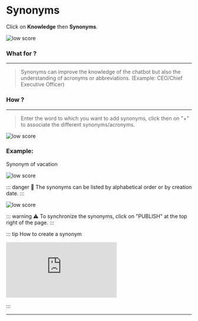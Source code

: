 # Synonyms

Click on **Knowledge** then **Synonyms**.

<div class="image_center">
  <img :src="$withBase('/assets/img/virtual-agent-studio/knowledge/synonyms1.png')" alt="low score">
</div>




### What for ?
---
>Synonyms can improve the knowledge of the chatbot but also the understanding of
acronyms or abbreviations. (Example: CEO/Chief Executive Officer)


### How ?
---
>Enter the word to which you want to add synonyms, click then on "+" to associate
the different synonyms/acronyms.

<div class="image_center">
  <img :src="$withBase('/assets/img/virtual-agent-studio/knowledge/synonyms2.png')" alt="low score">
</div>



### Example:

Synonym of vacation

<div class="image_center">
  <img :src="$withBase('/assets/img/virtual-agent-studio/knowledge/synonyms3.png')" alt="low score">
</div>


::: danger 🔴
The synonyms can be listed by alphabetical order or by creation date.
:::

<div class="image_center">
  <img :src="$withBase('/assets/img/virtual-agent-studio/knowledge/synonyms4.png')" alt="low score">
</div>


::: warning ⚠️
To synchronize the synonyms, click on "PUBLISH" at the top right of the page.
:::

::: tip How to create a synonym
<br style="margin: .5rem 0;" >

<iframe class="video_embed" src="https://www.youtube.com/embed/05TwZrXej6k?list=PLRFG2FXmQTR_EV3iWJ9HL2Go95WhNq9Qb" frameborder="0" allow="accelerometer; autoplay; encrypted-media; gyroscope; picture-in-picture" allowfullscreen></iframe>
<br style="margin: .5rem 0;" >

:::


---

<Intercom />
<Hubspot />
<Clarity />
<GoogleAnalytics />
